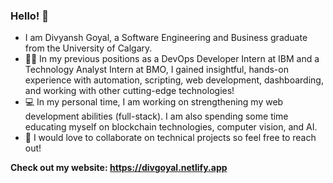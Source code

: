 ### Hello! 👋
* I am Divyansh Goyal, a Software Engineering and Business graduate from the University of Calgary.
* 👨‍💼 In my previous positions as a DevOps Developer Intern at IBM and a Technology Analyst Intern at BMO, I gained insightful, hands-on experience with automation, scripting, web development, dashboarding, and working with other cutting-edge technologies!
* 💻 In my personal time, I am working on strengthening my web development abilities (full-stack). I am also spending some time educating myself on blockchain technologies, computer vision, and AI.
* 🤝 I would love to collaborate on technical projects so feel free to reach out!

**Check out my website: https://divgoyal.netlify.app**
